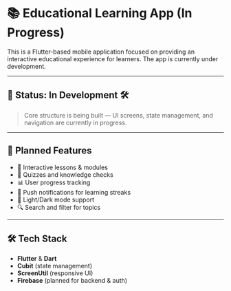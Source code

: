 # 📚 Educational Learning App (In Progress)

This is a Flutter-based mobile application focused on providing an interactive educational experience for learners. The app is currently under development.

---

## 🚧 Status: In Development 🛠️

> Core structure is being built — UI screens, state management, and navigation are currently in progress.

---

## 🎯 Planned Features

- 📖 Interactive lessons & modules
- 📝 Quizzes and knowledge checks
- 📊 User progress tracking
- 🔔 Push notifications for learning streaks
- 🌙 Light/Dark mode support
- 🔍 Search and filter for topics

---

## 🛠️ Tech Stack

- **Flutter** & **Dart**
- **Cubit** (state management)
- **ScreenUtil** (responsive UI)
- **Firebase** (planned for backend & auth)


